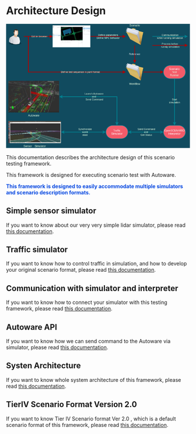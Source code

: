 # Architecture Design

![Scenario Testing Framework](../image/what_is_scenario_testing_framework.png "what is scenario testing framework")

This documentation describes the architecture design of this scenario testing framework.

This framework is designed for executing scenario test with Autoware.  

<font color="#065479E">__This framework is designed to easily accommodate multiple simulators and scenario description formats.__</font>

## Simple sensor simulator
If you want to know about our very very simple lidar simulator, please read [this documentation](SimpleSensorSimulator.md).

## Traffic simulator
If you want to know how to control traffic in simulation, and how to develop your original scenario format, please read [this documentation](TrafficSimulator.md).

## Communication with simulator and interpreter
If you want to know how to connect your simulator with this testing framework, please read [this documentation](ZeroMQ.md).

## Autoware API
If you want to know how we can send command to the Autoware via simulator, please read [this documentation](AutowareAPI.md).

## Systen Architecture
If you want to know whole system architecture of this framework, please read [this documentation](SystemArchitecture.md).

## TierIV Scenario Format Version 2.0
If you want to know Tier IV Scenario format Ver 2.0 , which is a default scenario format of this framework, please read [this documentation](Tier4ScenarioFormatVersion2.md).
